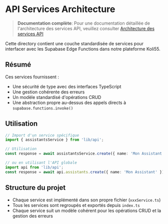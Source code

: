 # API Services Architecture

> **Documentation complète**: Pour une documentation détaillée de l'architecture des services API, veuillez consulter [Architecture des services API](/DOCS/api_services.md)

Cette directory contient une couche standardisée de services pour interfacer avec les Supabase Edge Functions dans notre plateforme Koli55.

## Résumé

Ces services fournissent :

- Une sécurité de type avec des interfaces TypeScript
- Une gestion cohérente des erreurs
- Un modèle standardisé d'opérations CRUD
- Une abstraction propre au-dessus des appels directs à `supabase.functions.invoke()`

## Utilisation

```typescript
// Import d'un service spécifique
import { assistantsService } from 'lib/api';

// Utilisation
const response = await assistantsService.create({ name: 'Mon Assistant' });

// ou en utilisant l'API globale
import api from 'lib/api';
const response = await api.assistants.create({ name: 'Mon Assistant' });
```

## Structure du projet

- Chaque service est implémenté dans son propre fichier (`xxxService.ts`)
- Tous les services sont regroupés et exportés depuis `index.ts`
- Chaque service suit un modèle cohérent pour les opérations CRUD et la gestion des erreurs 